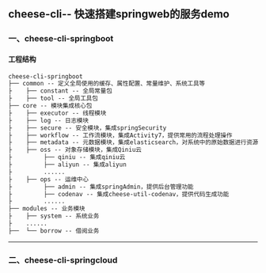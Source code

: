 ## cheese-cli-- 快速搭建springweb的服务demo
### 一、cheese-cli-springboot
#### 工程结构

```markdown
cheese-cli-springboot
├── common -- 定义全局使用的缓存、属性配置、常量维护、系统工具等
├    ├── constant -- 全局常量包
├    ├── tool -- 全局工具包
├── core -- 模块集成核心包
├    ├── executor -- 线程模块
├    ├── log -- 日志模块
├    ├── secure -- 安全模块，集成springSecurity
├    ├── workflow -- 工作流模块，集成Activity7，提供常用的流程处理操作
├    ├── metadata -- 元数据模块，集成elasticsearch，对系统中的原始数据进行资源管理
├    ├── oss -- 对象存储模块，集成Qiniu云
├         ├── qiniu -- 集成qiniu云
├         ├── aliyun -- 集成aliyun
├         ......
├    ├── ops -- 运维中心
├         ├── admin -- 集成springAdmin，提供后台管理功能
├         ├── codenav -- 集成cheese-util-codenav，提供代码生成功能
├         ......
├── modules -- 业务模块
├    ├── system -- 系统业务
├    ......
├──  └── borrow -- 借阅业务
```
****

### 二、cheese-cli-springcloud
